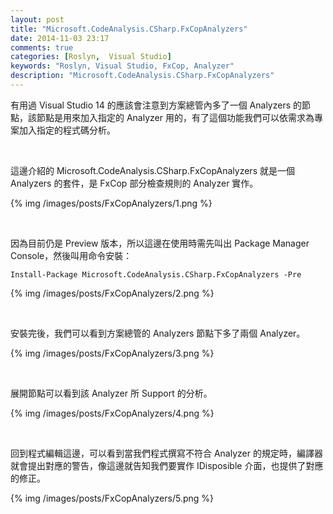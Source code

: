 ```yaml
---
layout: post
title: "Microsoft.CodeAnalysis.CSharp.FxCopAnalyzers"
date: 2014-11-03 23:17
comments: true
categories: [Roslyn,  Visual Studio]
keywords: "Roslyn, Visual Studio, FxCop, Analyzer"
description: "Microsoft.CodeAnalysis.CSharp.FxCopAnalyzers"
---
```


有用過 Visual Studio 14 的應該會注意到方案總管內多了一個 Analyzers 的節點，該節點是用來加入指定的 Analyzer 用的，有了這個功能我們可以依需求為專案加入指定的程式碼分析。   

<!-- More -->

<br/>


這邊介紹的 Microsoft.CodeAnalysis.CSharp.FxCopAnalyzers 就是一個 Analyzers 的套件，是 FxCop 部分檢查規則的 Analyzer 實作。  

{% img /images/posts/FxCopAnalyzers/1.png %}

<br/>


因為目前仍是 Preview 版本，所以這邊在使用時需先叫出 Package Manager Console，然後叫用命令安裝：

    Install-Package Microsoft.CodeAnalysis.CSharp.FxCopAnalyzers -Pre

{% img /images/posts/FxCopAnalyzers/2.png %}

<br/>


安裝完後，我們可以看到方案總管的 Analyzers 節點下多了兩個 Analyzer。  

{% img /images/posts/FxCopAnalyzers/3.png %}

<br/>


展開節點可以看到該 Analyzer 所 Support 的分析。  

{% img /images/posts/FxCopAnalyzers/4.png %}

<br/>


回到程式編輯這邊，可以看到當我們程式撰寫不符合 Analyzer 的規定時，編譯器就會提出對應的警告，像這邊就告知我們要實作 IDisposible 介面，也提供了對應的修正。  

{% img /images/posts/FxCopAnalyzers/5.png %}

<br/>
